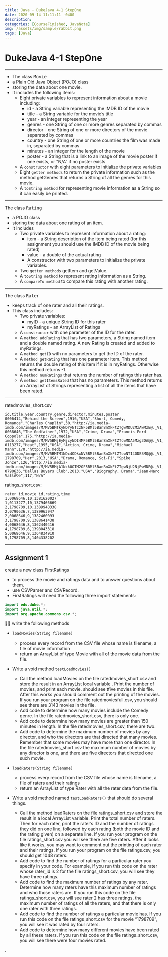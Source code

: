 ```yaml
---
title: Java - DukeJava 4-1 StepOne
date: 2020-09-14 11:11:11 -0400
description:
categories: [CourseFinished, JavaNote]
img: /assets/img/sample/rabbit.png
tags: [Java]
---
```


# DukeJava 4-1 StepOne

---

- The class <kbd>Movie</kbd>
- a Plain Old Java Object (POJO) class
- storing the data about one movie. 
- It includes the following items:
  - Eight private variables to represent information about a movie including:
    - id - a String variable representing the IMDB ID of the movie
    - title - a String variable for the movie’s title
    - year - an integer representing the year
    - genres - one String of one or more genres separated by commas
    - director - one String of one or more directors of the movie separated by commas
    - country - one String of one or more countries the film was made in, separated by commas
    - minutes - an integer for the length of the movie
    - poster - a String that is a link to an image of the movie poster if one exists, or “N/A” if no poster exists
  - A `constructor` with eight parameters to initialize the private variables
  - Eight `getter methods` to return the private information such as the method getGenres that returns a String of all the genres for this movie.
  - A `toString method` for representing movie information as a String so it can easily be printed.

---

The class <kbd>Rating</kbd>
- a POJO class
- storing the data about one rating of an item. 
- It includes
  - Two private variables to represent information about a rating:
    - item - a String description of the item being rated (for this assignment you should use the IMDB ID of the movie being rated)
    - value - a double of the actual rating
    - A constructor with two parameters to initialize the private variables.
  - Two `getter methods` getItem and getValue.
  - A `toString method` to represent rating information as a String.
  - A `compareTo method` to compare this rating with another rating.

---

The class <kbd>Rater</kbd> 
- keeps track of one rater and all their ratings. 
- This class includes:
  - Two private variables:
    - myID - a unique String ID for this rater
    - myRatings - an ArrayList of Ratings
  - A `constructor` with one parameter of the ID for the rater.
  - A `method addRating` that has two parameters, a String named item and a double named rating. A new Rating is created and added to myRatings.
  - A `method getID` with no parameters to get the ID of the rater.
  - A `method getRating` that has one parameter item. This method returns the double rating of this item if it is in myRatings. Otherwise this method returns -1.
  - A `method numRatings` that returns the number of ratings this rater has.
  - A `method getItemsRated` that has no parameters. This method returns an ArrayList of Strings representing a list of all the items that have been rated.

---

ratedmovies_short.csv

```
id,title,year,country,genre,director,minutes,poster
0006414,"Behind the Screen",1916,"USA","Short, Comedy, Romance","Charles Chaplin",30,"http://ia.media-imdb.com/images/M/MV5BMTkyNDYyNTczNF5BMl5BanBnXkFtZTgwMDU2MzAwMzE@._V1_SX300.jpg"
0068646,"The Godfather",1972,"USA","Crime, Drama","Francis Ford Coppola",175,"http://ia.media-imdb.com/images/M/MV5BMjEyMjcyNDI4MF5BMl5BanBnXkFtZTcwMDA5Mzg3OA@@._V1_SX300.jpg"
0113277,"Heat",1995,"USA","Action, Crime, Drama","Michael Mann",170,"http://ia.media-imdb.com/images/M/MV5BMTM1NDc4ODkxNV5BMl5BanBnXkFtZTcwNTI4ODE3MQ@@._V1_SX300.jpg"
1798709,"Her",2013,"USA","Drama, Romance, Sci-Fi","Spike Jonze",126,"http://ia.media-imdb.com/images/M/MV5BMjA1Nzk0OTM2OF5BMl5BanBnXkFtZTgwNjU2NjEwMDE@._V1_SX300.jpg"
0790636,"Dallas Buyers Club",2013,"USA","Biography, Drama","Jean-Marc VallÃ©e",117,"N/A"
```

ratings_short.csv:

```
rater_id,movie_id,rating,time
1,0068646,10,1381620027
1,0113277,10,1379466669
2,1798709,10,1389948338
2,0790636,7,1389963947
2,0068646,9,1382460093
3,1798709,9,1388641438
4,0068646,8,1362440416
4,1798709,6,1398043318
5,0068646,9,1364834910
5,1798709,8,1404338202
```


---

## Assignment 1

create a new class FirstRatings 
- to process the movie and ratings data and to answer questions about them. 
- use CSVParser and CSVRecord.
- FirstRatings will need the following three import statements:

```java
import edu.duke.*;
import java.util.*;
import org.apache.commons.csv.*;
```

write the following methods
- `loadMovies(String filename)`
  - process every record from the CSV file whose name is filename, a file of movie information
  - return an ArrayList of type Movie with all of the movie data from the file.
  
- Write a void method `testLoadMovies()` 
  - Call the method loadMovies on the file ratedmovies_short.csv and store the result in an ArrayList local variable . Print the number of movies, and print each movie. should see tfive movies in this file. After this works you should comment out the printing of the movies. If you run your program on the file ratedmoviesfull.csv, you should see there are 3143 movies in the file.
  - Add code to determine how many movies include the Comedy genre. In the file ratedmovies_short.csv, there is only one.
  - Add code to determine how many movies are greater than 150 minutes in length. In the file ratedmovies_short.csv, there are two.
  - Add code to determine the maximum number of movies by any director, and who the directors are that directed that many movies. Remember that some movies may have more than one director. In the file ratedmovies_short.csv the maximum number of movies by any director is one, and there are five directors that directed one such movie.
- `loadRaters(String filename)` 
  - process every record from the CSV file whose name is filename, a file of raters and their ratings
  - return an ArrayList of type Rater with all the rater data from the file.

- Write a void method named `testLoadRaters()` that should do several things.
  - Call the method loadRaters on the file ratings_short.csv and store the result in a local ArrayList variable. Print the total number of raters. Then for each rater, print the rater’s ID and the number of ratings they did on one line, followed by each rating (both the movie ID and the rating given) on a separate line. If you run your program on the file ratings_short.csv you will see there are five raters. After it looks like it works, you may want to comment out the printing of each rater and their ratings. If you run your program on the file ratings.csv, you should get 1048 raters.
  - Add code to find the number of ratings for a particular rater you specify in your code. For example, if you run this code on the rater whose rater_id is 2 for the file ratings_short.csv, you will see they have three ratings.
  - Add code to find the maximum number of ratings by any rater. Determine how many raters have this maximum number of ratings and who those raters are. If you run this code on the file ratings_short.csv, you will see rater 2 has three ratings, the maximum number of ratings of all the raters, and that there is only one rater with three ratings.
  - Add code to find the number of ratings a particular movie has. If you run this code on the file ratings_short.csv for the movie “1798709”, you will see it was rated by four raters.
  - Add code to determine how many different movies have been rated by all these raters. If you run this code on the file ratings_short.csv, you will see there were four movies rated.































.